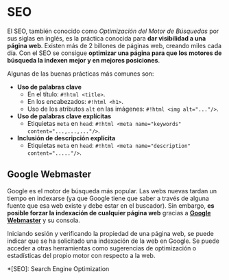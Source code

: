 # SEO

El SEO, también conocido como _Optimización del Motor de Búsquedas_ por sus siglas en inglés, es la práctica conocida
para **dar visibilidad a una página web**. Existen más de 2 billones de páginas web, creando miles cada día. Con el SEO
se consigue **optimizar una página para que los motores de búsqueda la indexen mejor y en mejores posiciones**.

Algunas de las buenas prácticas más comunes son:

- **Uso de palabras clave**
    - En el título: `#!html <title>`. 
    - En los encabezados: `#!html <h1>`. 
    - Uso de los atributos `alt` en las imágenes: `#!html <img alt="..."/>`. 
- **Uso de palabras clave explícitas**
    - Etiquietas `meta` en `head`: `#!html <meta name="keywords" content="...,...,..."/>`.
- **Inclusión de descripción explícita**
    - Etiquietas `meta` en `head`: `#!html <meta name="description" content="....."/>`.

## Google Webmaster

Google es el motor de búsqueda más popular. Las webs nuevas tardan un tiempo en indexarse (ya que Google tiene que saber
a través de alguna fuente que esa web existe y debe estar en el buscador). Sin embargo, **es posible forzar la
indexación de cualquier página web** gracias a **[Google Webmaster](https://www.google.com/webmasters/)** y su consola.

Iniciando sesión y verificando la propiedad de una página web, se puede indicar que se ha solicitado una indexación de
la web en Google. Se puede acceder a otras herramientas como sugerencias de optimización o estadísticas del propio
motor con respecto a la web.


*[SEO]: Search Engine Optimization

